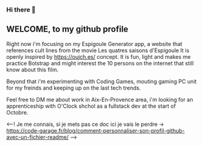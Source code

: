 ### Hi there 👋

## WELCOME, to my github profile

Right now i'm focusing on my Espigoule Generator app, a website that references cult lines from the movie Les quatres saisons d'Espigoule
It is openly inspired by https://ouich.es/ concept. It is fun, light and makes me practice Botstrap and might interest the 10 persons on the internet that still know about this film.

Beyond that i'm experimenting with Coding Games, mouting gaming PC unit for my freinds and keeping up on the last tech trends.

Feel free to DM me about work in Aix-En-Provence area, i'm looking for an apprenticeship with O'Clock shchol as a fullstack dev at the start of Octobre.

<--! Je me connais, si je mets pas ce doc ici je vais le perdre -> https://code-garage.fr/blog/comment-personnaliser-son-profil-github-avec-un-fichier-readme/ -->
